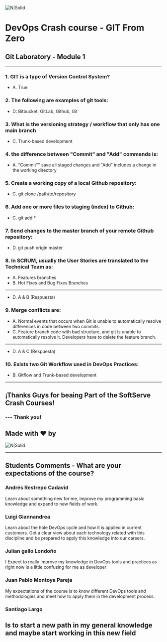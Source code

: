 ![N|Solid](https://mfdps.si/wp-content/thesis/skins/classic-r/images/sl-icon-blue.svg)

# DevOps Crash course -​ GIT From Zero
## Git Laboratory - Module 1

---
### 1. GIT is a type of Version Control System?
- A. True <br>

### 2. The following are examples of git tools:
- D: Bitbucket, GitLab, Github, Git <br>

### 3. What is the versioning strategy / workflow that only has one main branch
- C. Trunk-based development 

### 4. the difference between "Commit" and "Add" commands is:
- A. "Commit"" save all staged changes and "Add" includes a change in the working directory

### 5. Create a working copy of a local Github repository:
- C. git clone /path/to/repository 

### 6. Add one or more files to staging (index) to Github:
- C. git add * 

### 7. Send changes to the master branch of your remote  Github repository:
- D. git push origin master

### 8. In SCRUM, usually the User Stories are translated to the Technical Team as:
- A. Features branches
- B. Hot Fixes and Bug Fixes Branches
--- 
- D. A & B (Respuesta)

### 9. Merge conflicts are:
- A. Normal events that occurs when Git is unable to automatically resolve differences in code between two commits.
- C. Feature branch code with bad structure, and git is unable to automatically resolve it. Developers have to delete the feature branch.
--- 
- D. A & C (Respuesta)

### 10. Exists two Git Workflow used in DevOps Practices:
- B. Gitflow and Trunk-based development

---
## ¡Thanks Guys for beaing Part of the SoftServe Crash Courses! 
### --- Thank you! 
## Made with ❤ by 
![N|Solid](https://mms.businesswire.com/media/20211116006314/es/832960/4/SoftServe_Logo_2.jpg)

---
## Students Comments - What are your expectations of the course?

### Andrés Restrepo Cadavid
Learn about something new for me, improve my programming basic knowledge and expand to new fields of work. 

### Luigi Giannandrea
Learn about the hole DevOps cycle and how it is applied in current customers. Get a clear view about each technology related with this discipline and be prepared to apply this knowledge into our careers.

### Julian gallo Londoño
I Expect to really improve my knowledge in DevOps tools and practices as right now is a little confusing for me as developer

### Juan Pablo Montoya Pareja
My expectations of the course is to know different DevOps tools and methodologies and meet how to apply them in the development process. 

### Santiago Largo
Is to start a new path in my general knowledge and maybe start working in this new field
---


